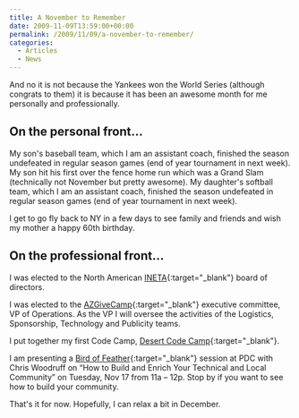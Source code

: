 ```yaml
---
title: A November to Remember
date: 2009-11-09T13:59:00+00:00
permalink: /2009/11/09/a-november-to-remember/
categories:
  - Articles
  - News
---
```

And no it is not because the Yankees won the World Series (although congrats to them) it is because it has been an awesome month for me personally and professionally.

## On the personal front…

My son's baseball team, which I am an assistant coach, finished the season undefeated in regular season games (end of year tournament in next week).  My son hit his first over the fence home run which was a Grand Slam (technically not November but pretty awesome). My daughter's softball team, which I am an assistant coach, finished the season undefeated in regular season games (end of year tournament in next week).

I get to go fly back to NY in a few days to see family and friends and wish my mother a happy 60th birthday.

## On the professional front…

I was elected to the North American [INETA](https://www.ineta.org){:target="_blank"} board of directors.

I was elected to the [AZGiveCamp](https://www.azgivecamp.org){:target="_blank"} executive committee, VP of Operations.  As the VP I will oversee the activities of the Logistics, Sponsorship, Technology and Publicity teams.

I put together my first Code Camp, [Desert Code Camp](https://www.desertcodecamp.com/){:target="_blank"}.

I am presenting a [Bird of Feather](https://pdcbof.com){:target="_blank"} session at PDC with Chris Woodruff on “How to Build and Enrich Your Technical and Local Community” on Tuesday, Nov 17 from 11a – 12p.  Stop by if you want to see how to build your community.

That's it for now.  Hopefully, I can relax a bit in December.
